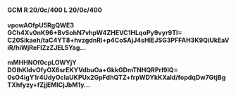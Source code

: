 #### GCM R 20/0c/400 L 20/0c/400
**vpowAOfpU5RgQWE3**<br/>**GCh4Xv0nK96+BvSohN7vhpW4ZHEVC1HLqoPy9vyr9TI=**<br/>**C20Sikaeh/taC4YT8+hvzgdnRi+p4CoSAjJ4sHIEJSG3PFFAH3K9QiUkEaViR/hiWjReFIZzZJEL5Yag...**<br/><br/>
**mMHHNOf0cpLOWYjY**<br/>**DOlhKldvOfyOX6srEKYVdbuOa+GkkGDmTNHQRPrl9IQ=**<br/>**0sO4igY1r4UdyOcIaUKPUx2GpFdhQTZ+frpWDYkKXald/fopdqDw7GtjBgTXhfyzy+fZjjEMlCjJbM1y...**